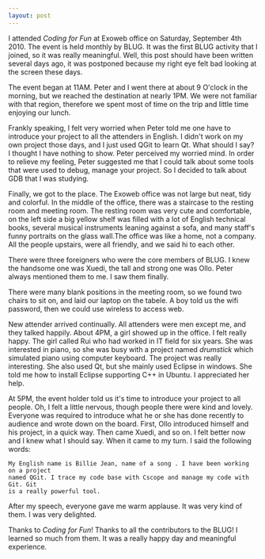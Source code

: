 ```yaml
---
layout: post
---
```


I attended  _Coding for Fun_ at Exoweb office on Saturday, September 4th
2010. The event is held monthly by BLUG. It was the first BLUG activity that I
joined, so it was really meaningful. Well, this post should have 
been written several days ago, it was postponed because my right eye felt bad 
looking at the screen these days.

The event began at 11AM. Peter and I went there at about 9 O'clock in the
morning, but we reached the destination at nearly 1PM. We were not familiar with
that region, therefore we spent most of time on the trip and little time
enjoying our lunch.

Frankly speaking, I felt very worried when Peter told me one have to introduce your
project to all the attenders in English. I didn't work on my own project those
days, and I just used QGit to learn Qt. What should I say? I thought I have
nothing to show. Peter perceived my worried mind. In order to relieve my
feeling, Peter suggested me that I could talk about some tools that were used to
debug, manage your project. So I decided to talk about GDB that
I was studying.

Finally, we got to the place. The Exoweb office was not large but neat, tidy
and colorful. In the middle of the office, there was a staircase to the resting room
and meeting room. The resting room was very cute and comfortable, on the left
side a big yellow shelf was filled with a lot of English technical books, several
musical instruments leaning against a sofa, and many staff's funny portraits
on the glass wall.The office was like a home, not a company. All the people 
upstairs, were all friendly, and we said hi to each other.

There were three foreigners who were the core members of BLUG. I knew the
handsome one was Xuedi, the tall and strong one was Ollo. Peter always
mentioned them to me. I saw them finally.

There were many blank positions in the meeting room, so we found two chairs to
sit on, and laid our laptop on the tabele. A boy told us the wifi password, then we
could use wireless to access web. 

New attender arrived continually. All attenders were men except me, and they talked happily.
About 4PM, a girl showed up in the office. I felt really happy. The girl called Rui
who had worked in IT field for six years. She was interested in piano, so she was
busy with a project named _drumstick_ which simulated piano using computer keyboard. The
project was really interesting. She also used Qt, but she mainly used Eclipse
in windows. She told me how to install Eclipse supporting C++ in Ubuntu. I
appreciated her help.

At 5PM, the event holder told us it's time to introduce your project to all
people. Oh, I felt a little nervous, though people there were kind and lovely.
Everyone was required to introduce what he or she has done recently to
audience and wrote down on the board. First, Ollo introduced himself and 
his project, in a quick way. Then came Xuedi, and so on. I felt better now and 
I knew what I should say. When it came to my turn. I said the following words:

    My English name is Billie Jean, name of a song . I have been working on a project
    named QGit. I trace my code base with Cscope and manage my code with Git. Git
    is a really powerful tool. 

After my speech, everyone gave me warm applause. It was very kind of them. I was 
very delighted.

Thanks to _Coding for Fun_! Thanks to all the contributors to the BLUG! I learned 
so much from them. It was a really happy day and meaningful experience.

